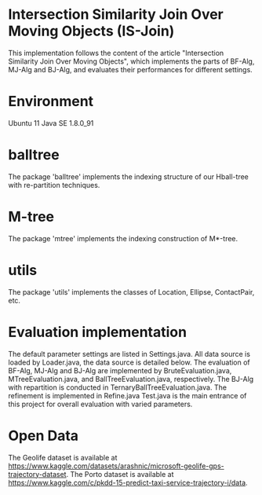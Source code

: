 # Intersection Similarity Join Over Moving Objects (IS-Join)
This implementation follows the content of the article "Intersection Similarity Join Over Moving Objects",
which implements the parts of BF-Alg, MJ-Alg and BJ-Alg, and evaluates their performances for different settings.

# Environment
Ubuntu 11
Java SE 1.8.0_91

# balltree
The package 'balltree' implements the indexing structure of our Hball-tree with re-partition techniques.

# M-tree
The package 'mtree' implements the indexing construction of M*-tree.

# utils
The package 'utils' implements the classes of Location, Ellipse, ContactPair, etc.

# Evaluation implementation
The default parameter settings are listed in Settings.java.
All data source is loaded by Loader.java, the data source is detailed below.
The evaluation of BF-Alg, MJ-Alg and BJ-Alg are implemented by BruteEvaluation.java, MTreeEvaluation.java, and BallTreeEvaluation.java, respectively. The BJ-Alg with repartition is conducted in TernaryBallTreeEvaluation.java.
The refinement is implemented in Refine.java
Test.java is the main entrance of this project for overall evaluation with varied parameters.

# Open Data
The Geolife dataset is available at https://www.kaggle.com/datasets/arashnic/microsoft-geolife-gps-trajectory-dataset.
The Porto dataset is available at https://www.kaggle.com/c/pkdd-15-predict-taxi-service-trajectory-i/data.

